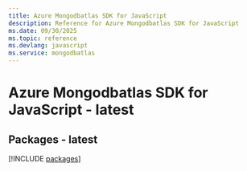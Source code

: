```yaml
---
title: Azure Mongodbatlas SDK for JavaScript
description: Reference for Azure Mongodbatlas SDK for JavaScript
ms.date: 09/30/2025
ms.topic: reference
ms.devlang: javascript
ms.service: mongodbatlas
---
```

# Azure Mongodbatlas SDK for JavaScript - latest
## Packages - latest
[!INCLUDE [packages](mongodbatlas-index.md)]